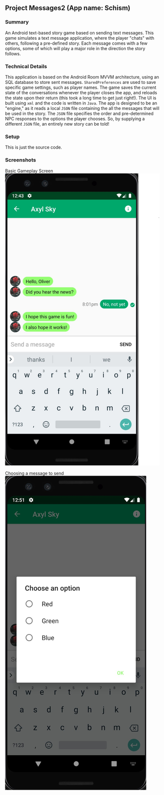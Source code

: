 Project Messages2 (App name: Schism)
---  
  
### Summary  
An Android text-based story game based on sending text messages. This game simulates a text message application, where the player "chats" with others, following a pre-defined story.  Each message comes with a few options, some of which will play a major role in the direction the story follows.   
  
### Technical Details  
This application is based on the Android Room MVVM architecture, using an SQL database to store sent messages. `SharedPreferences` are used to save specific game settings,  such as player names. The game saves the current state of the conversations whenever the player closes the app, and reloads the state upon their return (this took a long time to get just right!).
The UI is built using `xml` and the code is written in `Java`. The app is designed to be an "engine," as it reads a local `JSON` file containing the all the messages that will be used in the story. The `JSON` file specifies the order and pre-determined NPC responses to the options the player chooses. So, by supplying a different  `JSON` file, an entirely new story can be told!

### Setup
This is just the source code.

### Screenshots
Basic Gameplay Screen
![Screenshot 1](Screenshot%201.jpg)

Choosing a message to send
![Screenshot 2](Screenshot%202.jpg)